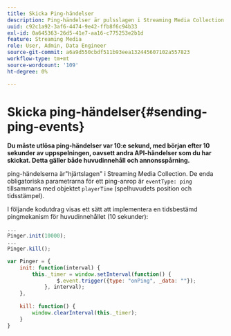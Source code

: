 ```yaml
---
title: Skicka Ping-händelser
description: Ping-händelser är pulsslagen i Streaming Media Collection. Lär dig hur du skickar en tidsbestämd ping för huvudinnehåll eller annonsspårning.
uuid: c92c1a92-3af6-4474-9e42-ffb8f6c94b33
exl-id: 0a645363-26d5-41e7-aa16-c775253e2b1d
feature: Streaming Media
role: User, Admin, Data Engineer
source-git-commit: a6a9d550cbdf511b93eea132445607102a557823
workflow-type: tm+mt
source-wordcount: '109'
ht-degree: 0%

---
```


# Skicka ping-händelser{#sending-ping-events}

**Du måste utlösa ping-händelser var 10:e sekund, med början efter 10 sekunder av uppspelningen, oavsett andra API-händelser som du har skickat. Detta gäller både huvudinnehåll och annonsspårning.**

ping-händelserna är&quot;hjärtslagen&quot; i Streaming Media Collection. De enda obligatoriska parametrarna för ett ping-anrop är `eventType: ping` tillsammans med objektet `playerTime` (spelhuvudets position och tidsstämpel).

I följande kodutdrag visas ett sätt att implementera en tidsbestämd pingmekanism för huvudinnehållet (10 sekunder):

```js
... 
Pinger.init(10000); 
... 
Pinger.kill();

var Pinger = { 
    init: function(interval) { 
        this._timer = window.setInterval(function() { 
                $.event.trigger({type: "onPing", _data: ""}); 
            }, interval); 
    }, 
     
    kill: function() { 
        window.clearInterval(this._timer); 
    } 
}
```
